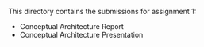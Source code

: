 This directory contains the submissions for assignment 1:
- Conceptual Architecture Report
- Conceptual Architecture Presentation

